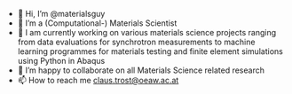 - 👋 Hi, I’m @materialsguy
- 👀 I’m a (Computational-) Materials Scientist
- 🌱  I am currently working on various materials science projects ranging from data evaluations for synchrotron measurements to machine learning programmes for materials testing and finite element simulations using Python in Abaqus
- 💞️ I’m happy to collaborate on all Materials Science related research
- 📫 How to reach me claus.trost@oeaw.ac.at

